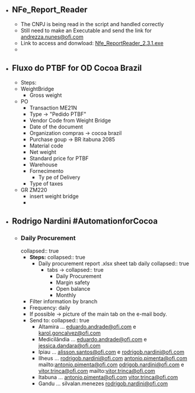 - ## NFe_Report_Reader
	- The CNPJ is being read in the script and handled correctly
	- Still need to make an Executable and send the link for andrezza.nunes@ofi.com
	- Link to access and donwload: [Nfe_ReportReader_2.3.1.exe](https://olam-my.sharepoint.com/:u:/g/personal/felipe_guerra_ofi_com/EV-Ou0hFUBxPju6vqo-ORFUB89WEqs_BMYR5rpgM4t7vxw?e=SLOLpz)
	-
- ## Fluxo do PTBF for OD Cocoa Brazil
	- Steps:
	- WeightBridge
		- Gross weight
	- PO
		- Transaction ME21N
		- Type -> "Pedido PTBF"
		- Vendor Code from Weight Bridge
		- Date of the document
		- Organization compras -> cocoa brazil
		- Purchase goup -> BR itabuna 2085
		- Material code
		- Net weight
		- Standard price for PTBF
		- Warehouse
		- Fornecimento
			- Ty pe of Delivery
		- Type of taxes
	- GR ZM220
		- insert weight bridge
		-
- ## Rodrigo Nardini #AutomationforCocoa
	- ### Daily Procurement
	  collapsed:: true
		- **Steps:**
		  collapsed:: true
			- Daily procurement report .xlsx sheet tab daily
			  collapsed:: true
				- tabs ->
				  collapsed:: true
					- Daily Procurement
					- Margin safety
					- Open balance
					- Monthly
		- Filter information by branch
		- Frequency: daily
		- If possible -> picture of the main tab on the e-mail body.
		- Send to:
		  collapsed:: true
			- Altamira ... eduardo.andrade@ofi.com e karol.goncalvez@ofi.com
			- Medicilândia ... eduardo.andrade@ofi.com e jessica.dandara@ofi.com
			- Ipiau ... alisson.santos@ofi.com e rodrigob.nardini@ofi.com
			- Ilheus ... rodrigob.nardini@ofi.com antonio.pimenta@ofi.com mailto:antonio.pimenta@ofi.com odrigob.nardini@ofi.com  e vitor.trinca@ofi.com mailto:vitor.trinca@ofi.com
			- Itabuna ... antonio.pimenta@ofi.com vitor.trinca@ofi.com
			- Gandu ... silvalan.menezes rodrigob.nardini@ofi.com